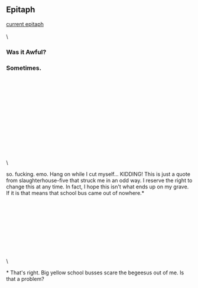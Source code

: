 Epitaph
-------

[current epitaph](epitaph.html) \
 \
 \

### Was it Awful?

### Sometimes.

\
 \
 \
 \
 \
 \
 \
 \
 \
 \
 \
 \
 \
 \

so. fucking. emo. Hang on while I cut myself... KIDDING! This is just a
quote from slaughterhouse-five that struck me in an odd way. I reserve
the right to change this at any time. In fact, I hope this isn't what
ends up on my grave. If it is that means that school bus came out of
nowhere.\*

\
 \
 \
 \
 \
 \
 \
 \
 \
 \

\* That's right. Big yellow school busses scare the begeesus out of me.
Is that a problem?

